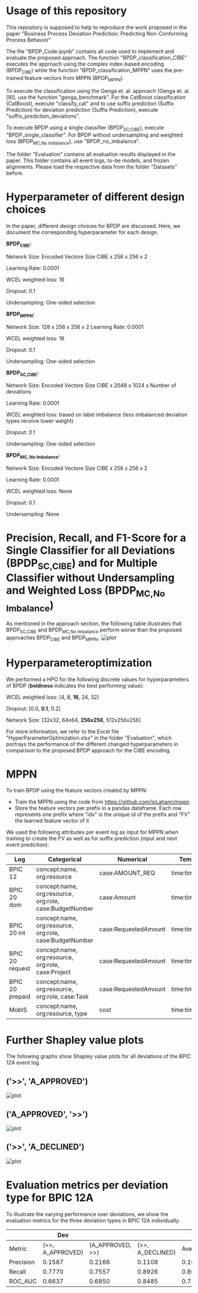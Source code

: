 # Usage of this repository
This repository is supposed to help to reproduce the work proposed in the paper "Business Process Deviation Prediction: Predicting Non-Conforming Process Behavior"

The file "BPDP_Code.ipynb" contains all code used to implement and evaluate the proposed approach. The function "BPDP_classification_CIBE" executes the approach using the complex index-based encoding (BPDP<sub>CIBE</sub>) while the function "BPDP_classification_MPPN" uses the pre-trained feature vectors from MPPN (BPDP<sub>MPPN</sub>).

To execute the classification using the Genga et. al. approach (Genga et. al. [9]), use the function "genga_benchmark". For the CatBoost classification (CatBoost), execute "classify_cat" and to use suffix prediction (Suffix Prediction) for deviation prediction (Suffix Prediction), execute "suffix_prediction_deviations".

To execute BPDP using a single classifier (BPDP<sub>SC,CIBE</sub>), execute "BPDP_single_classifier". For BPDP without undersampling and weighted loss (BPDP<sub>MC,No Imbalance</sub>), use "BPDP_no_imbalance".

The folder "Evaluation" contains all evaluation results displayed in the paper. This folder contains all event logs, to-be models, and frozen alignments. Please load the respective data from the folder "Datasets" before. 

# Hyperparameter of different design choices
In the paper, different design choices for BPDP are discussed. Here, we document the corresponding hyperparameter for each design. 


**BPDP<sub>CIBE</sub>:**

Network Size: Encoded Vectore Size CIBE x 256 x 256 x 2

Learning Rate: 0.0001

WCEL weighted loss: 16

Dropout: 0.1

Undersampling: One-sided selection

**BPDP<sub>MPPN</sub>:**

Network Size: 128 x 256 x 256 x 2
Learning Rate: 0.0001

WCEL weighted loss: 16

Dropout: 0.1

Undersampling: One-sided selection

**BPDP<sub>SC,CIBE</sub>:**

Network Size: Encoded Vectore Size CIBE x 2048 x 1024 x Number of deviations

Learning Rate: 0.0001

WCEL weighted loss: based on label imbalance (less imbalanced deviation types receive lower weight)

Dropout: 0.1

Undersampling: One-sided selection

**BPDP<sub>MC, No Imbalance</sub>:**

Network Size: Encoded Vectore Size CIBE x 256 x 256 x 2

Learning Rate: 0.0001

WCEL weighted loss: None

Dropout: 0.1

Undersampling: None


# Precision, Recall, and F1-Score for a Single Classifier for all Deviations (BPDP<sub>SC,CIBE</sub>) and for Multiple Classifier without Undersampling and Weighted Loss (BPDP<sub>MC,No Imbalance</sub>)
As mentioned in the approach section, the following table illustrates that BPDP<sub>SC,CIBE</sub> and BPDP<sub>MC,No Imbalance</sub> perform worse than the proposed approaches BPDP<sub>CIBE</sub> and BPDP<sub>MPPN</sub>.
![plot](./Evaluation/figures/sc_noimb_bpdp.png)


# Hyperparameteroptimization
We performed a HPO for the following discrete values for hyperparameters of BPDP (**boldness** indicates the best performing value):

WCEL weighted loss: [4, 8, **16**, 24, 32]

Dropout: [0.0, **0.1**, 0.2]

Network Size: [32x32, 64x64, **256x256**, 512x256x256]

For more information, we refer to the Excel file "HyperParameterOptimization.xlsx" in the folder "Evaluation", which portrays the performance of the different changed hyperparameters in comparison to the proposed BPDP approach for the CIBE encoding.

# MPPN

To train BPDP using the feature vectors created by MPPN:
- Train the MPPN using the code from https://github.com/joLahann/mppn
- Store the feature vectors per prefix in a pandas dataframe. Each row represents one prefix where "idx" is the unique id of the prefix and "FV" the learned feature vector of it

We used the following attributes per event log as input for MPPN when training to create the FV as well as for suffix prediction (input and next event prediction):

| Log             | Categorical                                             | Numerical            | Temporal       |
|-----------------|---------------------------------------------------------|----------------------|----------------|
| BPIC 12         | concept:name, org:resource                              | case:AMOUNT_REQ      | time:timestamp |
| BPIC 20 dom     | concept:name, org:resource, org:role, case:BudgetNumber | case:Amount          | time:timestamp |
| BPIC 20 int     | concept:name, org:resource, org:role, case:BudgetNumber | case:RequestedAmount | time:timestamp |
| BPIC 20 request | concept:name, org:resource, org:role, case:Project      | case:RequestedAmount | time:timestamp |
| BPIC 20 prepaid | concept:name, org:resource, org:role, case:Task         | case:RequestedAmount | time:timestamp |
| MobIS           | concept:name, org:resource, type                        | cost                 | time:timestamp |


# Further Shapley value plots
The following graphs show Shapley value plots for all deviations of the BPIC 12A event log. 

## ('>>', 'A_APPROVED')
![plot](./Evaluation/Shapley_Values/ShapValues_12A_Model_A_APPROVED.png)

## ('A_APPROVED', '>>')
![plot](./Evaluation/Shapley_Values/ShapValues_12A_Log_A_APPROVED.png)

## ('>>', 'A_DECLINED')
![plot](./Evaluation/Shapley_Values/ShapValues_12A_Model_A_DECLINED.png)

# Evaluation metrics per deviation type for BPIC 12A

To illustrate the varying performance over deviations, we show the evaluation metrics for the three deviation types in BPIC 12A individually.

|           | Dev                                                           |||| No Dev                                                        ||||
|-----------|------------------|------------------|------------------|---------|------------------|------------------|------------------|---------|
|Metric     | (>>, A_APPROVED) | (A_APPROVED, >>) | (>>, A_DECLINED) | Average | (>>, A_APPROVED) | (A_APPROVED, >>) | (>>, A_DECLINED) | Average |
| Precision | 0.1587           | 0.2166           | 0.1108           | 0.1620  | 0.9576           | 0.9468           | 0.9964           | 0.9669  |
| Recall    | 0.7770           | 0.7557           | 0.8926           | 0.8084  | 0.5503           | 0.6143           | 0.8043           | 0.6563  |
| ROC_AUC   | 0.6637           | 0.6850           | 0.8485           | 0.7324  | 0.6637           | 0.6850           | 0.8485           | 0.7324  |
 

